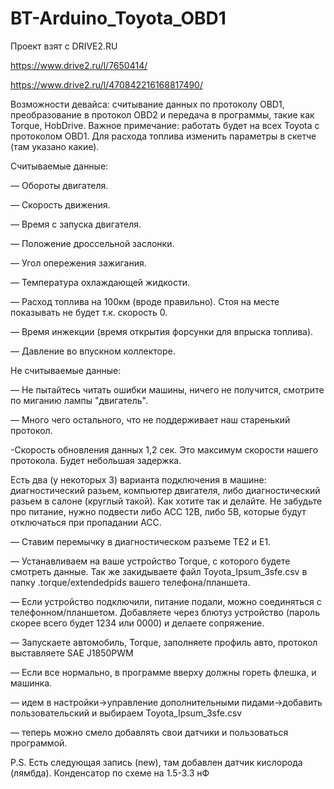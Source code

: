 # BT-Arduino_Toyota_OBD1
Проект взят с DRIVE2.RU

https://www.drive2.ru/l/7650414/

https://www.drive2.ru/l/470842216168817490/

Возможности девайса: считывание данных по протоколу OBD1, преобразование в протокол OBD2 и передача в программы, такие как Torque, HobDrive. 
Важное примечание: работать будет на всех Toyota с протоколом OBD1. Для расхода топлива изменить параметры в скетче (там указано какие).

Считываемые данные:

— Обороты двигателя.

— Скорость движения.

— Время с запуска двигателя.

— Положение дроссельной заслонки.

— Угол опережения зажигания.

— Температура охлаждающей жидкости.

— Расход топлива на 100км (вроде правильно). Стоя на месте показывать не будет т.к. скорость 0.

— Время инжекции (время открытия форсунки для впрыска топлива).

— Давление во впускном коллекторе.

Не считываемые данные:

— Не пытайтесь читать ошибки машины, ничего не получится, смотрите по миганию лампы "двигатель".

— Много чего остального, что не поддерживает наш старенький протокол.

-Скорость обновления данных 1,2 сек. Это максимум скорости нашего протокола. Будет небольшая задержка.

Есть два (у некоторых 3) варианта подключения в машине: диагностический разьем, компьютер двигателя, либо диагностический разьем в салоне (круглый такой). Как хотите так и делайте. Не забудьте про питание, нужно подвести либо ACC 12В, либо 5В, которые будут отключаться при пропадании АСС.

— Ставим перемычку в диагностическом разъеме TE2 и E1.

— Устанавливаем на ваше устройство Torque, с которого будете смотреть данные. Так же закидываете файл Toyota_Ipsum_3sfe.csv в папку .torque/extendedpids вашего  телефона/планшета.

— Если устройство подключили, питание подали, можно соединяться с телефонном/планшетом. Добавляете через блютуз устройство (пароль скорее всего будет 1234 или 0000) и делаете сопряжение.

— Запускаете автомобиль, Torque, заполняете профиль авто, протокол выставляете SAE J1850PWM

— Если все нормально, в программе вверху должны гореть флешка, и машинка.

— идем в настройки->управление дополнительными пидами->добавить пользовательский и выбираем Toyota_Ipsum_3sfe.csv

— теперь можно смело добавлять свои датчики и пользоваться программой.

P.S. Есть следующая запись (new), там добавлен датчик кислорода (лямбда). Конденсатор по схеме на 1.5-3.3 нФ
